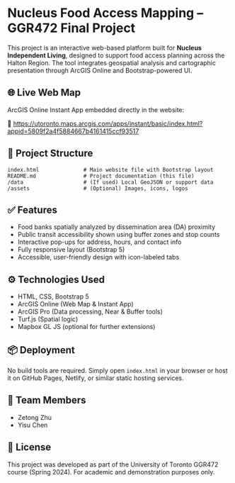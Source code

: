 # Nucleus Food Access Mapping – GGR472 Final Project

This project is an interactive web-based platform built for **Nucleus Independent Living**, designed to support food access planning across the Halton Region. The tool integrates geospatial analysis and cartographic presentation through ArcGIS Online and Bootstrap-powered UI.

## 🌐 Live Web Map
ArcGIS Online Instant App embedded directly in the website:

🔗 https://utoronto.maps.arcgis.com/apps/instant/basic/index.html?appid=5809f2a4f5884667b4161415ccf93517

## 📁 Project Structure

```
index.html              # Main website file with Bootstrap layout
README.md               # Project documentation (this file)
/data                   # (If used) Local GeoJSON or support data
/assets                 # (Optional) Images, icons, logos
```

## ✅ Features
- Food banks spatially analyzed by dissemination area (DA) proximity
- Public transit accessibility shown using buffer zones and stop counts
- Interactive pop-ups for address, hours, and contact info
- Fully responsive layout (Bootstrap 5)
- Accessible, user-friendly design with icon-labeled tabs

## ⚙️ Technologies Used
- HTML, CSS, Bootstrap 5
- ArcGIS Online (Web Map & Instant App)
- ArcGIS Pro (Data processing, Near & Buffer tools)
- Turf.js (Spatial logic)
- Mapbox GL JS (optional for further extensions)

## 📦 Deployment
No build tools are required. Simply open `index.html` in your browser or host it on GitHub Pages, Netlify, or similar static hosting services.

## 👥 Team Members
- Zetong Zhu
- Yisu Chen

## 📄 License
This project was developed as part of the University of Toronto GGR472 course (Spring 2024). For academic and demonstration purposes only.
